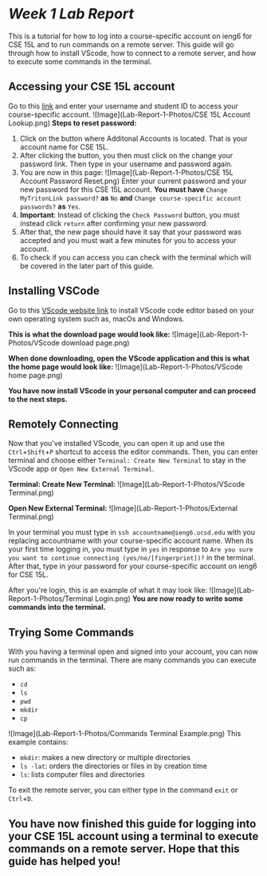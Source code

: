 # ***Week 1 Lab Report***
This is a tutorial for how to log into a course-specific account on ieng6 for CSE 15L and to run commands on a remote server. This guide will go through how to install VScode, how to connect to a remote server, and how to execute some commands in the terminal.

## Accessing your CSE 15L account
Go to this [link](https://sdacs.ucsd.edu/~icc/index.php) and enter your username and student ID to access your course-specific account.
![Image](Lab-Report-1-Photos/CSE 15L Account Lookup.png)
**Steps to reset password:**
1. Click on the button where Additonal Accounts is located. That is your account name for CSE 15L.
2. After clicking the button, you then must click on the change your password link. Then type in your username and password again.
3. You are now in this page:
![Image](Lab-Report-1-Photos/CSE 15L Account Password Reset.png)
Enter your current password and your new password for this CSE 15L account. **You must have** `Change MyTritonLink password?` **as** `No` **and** `Change course-specific account passwords?` **as** `Yes`.
4. **Important**: Instead of clicking the `Check Password` button, you must instead click `return` after confirming your new password.
5. After that, the new page should have it say that your password was accepted and you must wait a few minutes for you to access your account.
6. To check if you can access you can check with the terminal which will be covered in the later part of this guide.

## Installing VSCode
Go to this [VScode website link](https://code.visualstudio.com/) to install VScode code editor based on your own operating system such as, macOs and Windows.

**This is what the download page would look like:**
![Image](Lab-Report-1-Photos/VScode download page.png)

**When done downloading, open the VScode application and this is what the home page would look like:**
![Image](Lab-Report-1-Photos/VScode home page.png)

**You have now install VScode in your personal computer and can proceed to the next steps.**

## Remotely Connecting
Now that you've installed VScode, you can open it up and use the `Ctrl`+`Shift`+`P` shortcut to access the editor commands. Then, you can enter terminal and choose either `Terminal: Create New Terminal` to stay in the VScode app or `Open New External Terminal`.

**Terminal: Create New Terminal:**
![Image](Lab-Report-1-Photos/VScode Terminal.png)

**Open New External Terminal:**
![Image](Lab-Report-1-Photos/External Terminal.png)

In your terminal you must type in `ssh accountname@ieng6.ucsd.edu` with you replacing accountname with your course-specific account name. When its your first time logging in, you must type in `yes` in response to `Are you sure you want to continue connecting (yes/no/[fingerprint])?` in the terminal. After that, type in your password for your course-specific account on ieng6 for CSE 15L.

After you're login, this is an example of what it may look like:
![Image](Lab-Report-1-Photos/Terminal Login.png)
**You are now ready to write some commands into the terminal.**

## Trying Some Commands
With you having a terminal open and signed into your account, you can now run commands in the terminal. There are many commands you can execute such as:
* `cd`
* `ls`
* `pwd`
* `mkdir`
* `cp`

![Image](Lab-Report-1-Photos/Commands Terminal Example.png)
This example contains:
* `mkdir`: makes a new directory or multiple directories
* `ls -lat`: orders the directories or files in by creation time
* `ls`: lists computer files and directories


To exit the remote server, you can either type in the command `exit` or `Ctrl`+`D`.

**You have now finished this guide for logging into your CSE 15L account using a terminal to execute commands on a remote server. Hope that this guide has helped you!**
---


